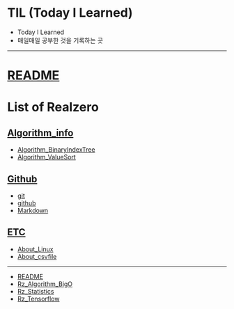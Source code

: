 # TIL (Today I Learned)

- Today I Learned
- 매일매일 공부한 것을 기록하는 곳

---

# [README](#README)

# List of Realzero

## [Algorithm_info](https://github.com/Realzero9/TIL/tree/master/Algorithm_info)

- [Algorithm_BinaryIndexTree](https://github.com/Realzero9/TIL/blob/master/Algorithm_info/Algorithm_BinaryIndexTree.md)
- [Algorithm_ValueSort](https://github.com/Realzero9/TIL/blob/master/Algorithm_info/Algorithm_ValueSort.md)

## [Github](https://github.com/Realzero9/TIL/tree/master/Github)

- [git](https://github.com/Realzero9/TIL/blob/master/Github/Md.md)
- [github](https://github.com/Realzero9/TIL/blob/master/Github/Github.md)
- [Markdown](https://github.com/Realzero9/TIL/blob/master/Github/Markdown.md)

## [ETC](https://github.com/Realzero9/TIL/tree/master/ETC)

- [About_Linux](https://github.com/Realzero9/TIL/blob/master/ETC/About_Linux.md)
- [About_csvfile](https://github.com/Realzero9/TIL/blob/master/ETC/About_csvfile.md)
---

- [README](https://github.com/Realzero9/TIL/blob/master/README.md)
- [Rz_Algorithm_BigO](https://github.com/Realzero9/TIL/blob/master/Rz_Algorithm_BigO.md)
- [Rz_Statistics](https://github.com/Realzero9/TIL/blob/master/Rz_Statistics.md)
- [Rz_Tensorflow](https://github.com/Realzero9/TIL/blob/master/Rz_Tensorflow.md)
